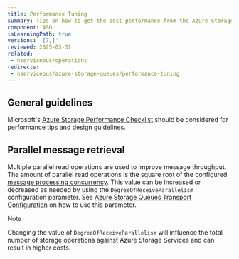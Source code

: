 ```yaml
---
title: Performance Tuning
summary: Tips on how to get the best performance from the Azure Storage Queues transport
component: ASQ
isLearningPath: true
versions: '[7,]'
reviewed: 2025-03-31
related:
 - nservicebus/operations
redirects:
 - nservicebus/azure-storage-queues/performance-tuning
---
```


## General guidelines

Microsoft's [Azure Storage Performance Checklist](https://docs.microsoft.com/en-us/azure/storage/storage-performance-checklist) should be considered for performance tips and design guidelines.

## Parallel message retrieval

Multiple parallel read operations are used to improve message throughput. The amount of parallel read operations is the square root of the configured [message processing concurrency](/nservicebus/operations/tuning.md). This value can be increased or decreased as needed by using the `DegreeOfReceiveParallelism` configuration parameter. See [Azure Storage Queues Transport Configuration](/transports/azure-storage-queues/configuration.md) on how to use this parameter.

> [!NOTE]
> Changing the value of `DegreeOfReceiveParallelism` will influence the total number of storage operations against Azure Storage Services and can result in higher costs.
